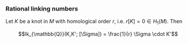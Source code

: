 ### Rational linking numbers

Let $K$ be a knot in $M$ with homological order $r$, i.e. $r[K] = 0 \in H_1(M)$. Then

$$lk_{\mathbb{Q}}(K,K'; [\Sigma]) = \frac{1}{r} \Sigma \cdot K'$$
<!--stackedit_data:
eyJoaXN0b3J5IjpbLTIxMzU5MDMzODMsMzI1ODI2NzkwXX0=
-->